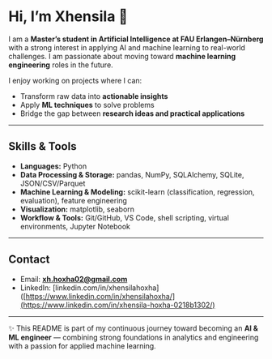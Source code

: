 # Hi, I’m Xhensila 👋  

I am a **Master’s student in Artificial Intelligence at FAU Erlangen–Nürnberg** with a strong interest in applying AI and machine learning to real-world challenges. I am passionate about moving toward **machine learning engineering** roles in the future.  

I enjoy working on projects where I can:
- Transform raw data into **actionable insights**  
- Apply **ML techniques** to solve problems  
- Bridge the gap between **research ideas and practical applications**  

---

## Skills & Tools
- **Languages:** Python 
- **Data Processing & Storage:** pandas, NumPy, SQLAlchemy, SQLite, JSON/CSV/Parquet  
- **Machine Learning & Modeling:** scikit-learn (classification, regression, evaluation), feature engineering  
- **Visualization:** matplotlib, seaborn  
- **Workflow & Tools:** Git/GitHub, VS Code, shell scripting, virtual environments, Jupyter Notebook  

---

## Contact
- Email: **xh.hoxha02@gmail.com**  
- LinkedIn: [linkedin.com/in/xhensilahoxha]([https://www.linkedin.com/in/xhensilahoxha/](https://www.linkedin.com/in/xhensila-hoxha-0218b1302/)  

---

✨ This README is part of my continuous journey toward becoming an **AI & ML engineer** — combining strong foundations in analytics and engineering with a passion for applied machine learning.
